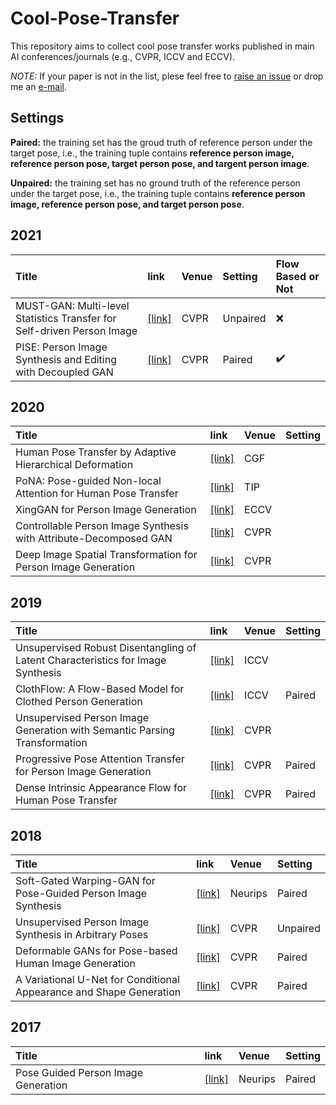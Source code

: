 # Cool-Pose-Transfer

This repository aims to collect cool pose transfer works published in main AI conferences/journals (e.g., CVPR, ICCV and ECCV).

*NOTE:* If your paper is not in the list, plese feel free to [raise an issue](https://github.com/SenHe/Cool-GAN-Works/issues) or drop me an [e-mail](mailto:senhe752@gmail.com?subject=[GitHub]%fewshot%papers).

## Settings
**Paired:** the training set has the groud truth of reference person under the target pose, i.e., the training tuple contains **reference person image, reference person pose, target person pose, and targent person image**.

**Unpaired:** the training set has no ground truth of the reference person under the target pose, i.e., the training tuple contains **reference person image, reference person pose, and target person pose**.

## 2021
| Title | link | Venue| Setting| Flow Based or Not|
| :-----|:-----|:-----|:-------|:-----------|
|MUST-GAN: Multi-level Statistics Transfer for Self-driven Person Image|[[link]](https://arxiv.org/pdf/2011.09084.pdf)|CVPR|Unpaired|:x:|
|PISE: Person Image Synthesis and Editing with Decoupled GAN|[[link]](https://arxiv.org/pdf/2103.04023.pdf)|CVPR|Paired|:heavy_check_mark:|
## 2020
| Title | link | Venue| Setting|
| :-----|:-----|:-----|:-------|
|Human Pose Transfer by Adaptive Hierarchical Deformation|[[link]](https://arxiv.org/pdf/2012.06940.pdf)|CGF||
|PoNA: Pose-guided Non-local Attention for Human Pose Transfer|[[link]](https://arxiv.org/pdf/2012.07049.pdf)|TIP||
|XingGAN for Person Image Generation|[[link]](https://arxiv.org/pdf/2007.09278.pdf)|ECCV||
|Controllable Person Image Synthesis with Attribute-Decomposed GAN|[[link]](https://arxiv.org/pdf/2003.12267.pdf)|CVPR||
|Deep Image Spatial Transformation for Person Image Generation|[[link]](https://arxiv.org/pdf/2003.00696.pdf)|CVPR||
## 2019
| Title | link | Venue| Setting|
| :-----|:-----|:-----|:-------|
|Unsupervised Robust Disentangling of Latent Characteristics for Image Synthesis|[[link]](https://arxiv.org/pdf/1910.10223.pdf)|ICCV||
|ClothFlow: A Flow-Based Model for Clothed Person Generation|[[link]](https://openaccess.thecvf.com/content_ICCV_2019/papers/Han_ClothFlow_A_Flow-Based_Model_for_Clothed_Person_Generation_ICCV_2019_paper.pdf)|ICCV|Paired|
|Unsupervised Person Image Generation with Semantic Parsing Transformation|[[link]](https://arxiv.org/pdf/1904.03379.pdf)|CVPR||
|Progressive Pose Attention Transfer for Person Image Generation|[[link]](https://arxiv.org/pdf/1904.03349.pdf)|CVPR|Paired|
|Dense Intrinsic Appearance Flow for Human Pose Transfer|[[link]](https://arxiv.org/pdf/1903.11326.pdf)|CVPR|Paired|
## 2018
| Title | link | Venue| Setting|
| :-----|:-----|:-----|:-------|
|Soft-Gated Warping-GAN for Pose-Guided Person Image Synthesis|[[link]](https://papers.nips.cc/paper/2018/file/1700002963a49da13542e0726b7bb758-Paper.pdf)|Neurips|Paired|
|Unsupervised Person Image Synthesis in Arbitrary Poses|[[link]](https://arxiv.org/pdf/1809.10280.pdf)|CVPR|Unpaired|
|Deformable GANs for Pose-based Human Image Generation|[[link]](https://arxiv.org/pdf/1801.00055.pdf)|CVPR|Paired|
|A Variational U-Net for Conditional Appearance and Shape Generation|[[link]](https://arxiv.org/pdf/1804.04694.pdf)|CVPR|Paired|
## 2017
| Title | link | Venue| Setting|
| :-----|:-----|:-----| :------|
|Pose Guided Person Image Generation|[[link]](https://arxiv.org/pdf/1705.09368.pdf)|Neurips|Paired|
